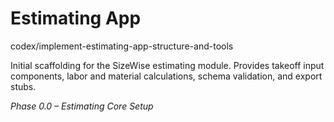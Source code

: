 # Estimating App
codex/implement-estimating-app-structure-and-tools

Initial scaffolding for the SizeWise estimating module. Provides takeoff input components, labor and material calculations, schema validation, and export stubs.

*Phase 0.0 – Estimating Core Setup*
